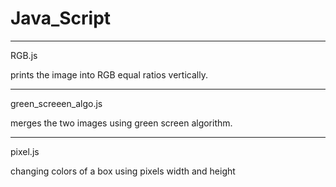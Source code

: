 # Java_Script 
******
RGB.js

prints the image into RGB equal ratios vertically.
******
green_screeen_algo.js

merges the two images using green screen algorithm.
******
pixel.js

changing colors of a box using pixels width and height

